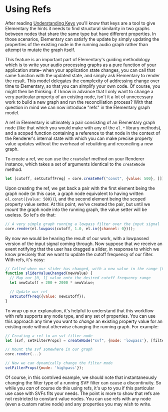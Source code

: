 # Using Refs

After reading [Understanding Keys](./Understanding_Keys.md) you'll know that keys are a tool to give Elementary the hints it needs to find structural similarity
in two graphs between nodes that share the same type but have different properties. In those scenarios, Elementary can satisfy the update by simply updating the
properties of the existing node in the running audio graph rather than attempt to mutate the graph itself.

This feature is an important part of Elementary's guiding methodology which is to write your audio processing graphs as a pure function of your application state–
when your application state changes, you can call that same function with the updated state, and simply ask Elementary to render the result. This model delegates
the complexity of addressing change over time to Elementary, so that you can simplify your own code. Of course, you might then be thinking: if I know in advance
that I only want to change a very particular property of an existing node, isn't it a lot of unnecessary work to build a new graph and run the
reconciliation process? With that question in mind we can now introduce "refs" in the Elementary graph model.

A ref in Elementary is ultimately a pair consisting of an Elementary graph node (like that which you would make with any of the `el.*` library methods), and a scoped
function containing a reference to that node in the context of the Renderer's internal state with which you can make precise property value updates without
the overhead of rebuilding and reconciling a new graph.

To create a ref, we can use the `createRef` method on your Renderer instance, which takes a set of arguments identical to the `createNode` method.

```js
let [cutoff, setCutoffFreq] = core.createRef("const", {value: 500}, []);
```

Upon creating the ref, we get back a pair with the first element being the graph node (in this case, a graph node equivalent to having written `el.const({value: 500})`),
and the second element being the scoped property value setter. At this point, we've created the pair, but until we _mount_ the graph node into the running graph, the
value setter will be useless. So let's do that:

```js
// A very simple graph running a lowpass filter over the input signal
core.render(el.lowpass(cutoff, 1.0, el.in({channel: 0})));
```

By now we would be hearing the result of our work, with a lowpassed version of the input signal coming through. Now suppose that we receive an event notifying
that the user has dragged a slider, in response to which we know precisely that we want to update the cutoff frequency of our filter. With refs, it's easy:

```js
// Called when our slider has changed, with a new value in the range [0, 1]
function sliderValueChanged(newValue) {
  // Map our [0, 1] value onto the desired cutoff frequency range
  let newCutoff = 200 + 2000 * newValue;

  // Update our ref
  setCutoffFreq({value: newCutoff});
}
```

To wrap up our explanation, it's helpful to understand that this workflow with refs supports any node type, and any set of properties. You can use this approach
any time you want to _change_ an existing property value for an existing node without otherwise changing the running graph. For example:

```js
// Creating a ref to an svf filter node
let [svf, setFilterProps] = createNode("svf", {mode: 'lowpass'}, [filterInput]);

// Mount the svf somewhere in our graph
core.render(...)

// Now we can dynamically change the filter mode
setFilterProps({mode: 'highpass'});
```

Of course, in this contrived example, we should note that instantaneously changing the filter type of a running SVF filter can cause a discontinuity. So while
you _can_ of course do this using refs, it's up to you if this particular use case with SVFs fits your needs. The point is more to show that refs are not restricted
to constant value nodes. You can use refs with any node (even a custom native node) and any properties you may wish to write.
